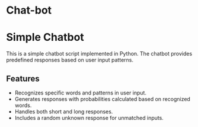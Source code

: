 # Chat-bot
# Simple Chatbot

This is a simple chatbot script implemented in Python. The chatbot provides predefined responses based on user input patterns.

## Features

- Recognizes specific words and patterns in user input.
- Generates responses with probabilities calculated based on recognized words.
- Handles both short and long responses.
- Includes a random unknown response for unmatched inputs.
